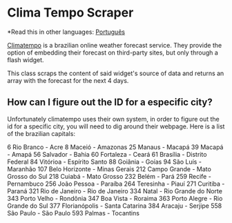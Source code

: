 
# Clima Tempo Scraper

*Read this in other languages: [Português](README.pt.md)

[Climatempo](http://www.climatempo.com.br) is a brazilian online weather forecast service.
They provide the option of embedding their forecast on third-party sites, but only through a flash widget.

This class scraps the content of said widget's source of data and returns an array with the forecast for the next 4 days.

## How can I figure out the ID for a especific city?

Unfortunately climatempo uses their own system, in order to figure out the id for a specific city, you will need to dig around their webpage.
Here is a list of the brazilian capitals:

6 Rio Branco - Acre
8 Maceió - Amazonas
25 Manaus - Macapá
39 Macapá - Amapá
56 Salvador - Bahia
60 Fortaleza - Ceará
61 Brasília - Distrito Federal
84 Vitórioa - Espírito Santo
88 Goiânia - Goías
94 São Luís - Maranhão
107 Belo Horizonte - Minas Gerais
212 Campo Grande - Mato Grosso do Sul
218 Cuiabá - Mato Grosso
232 Belém - Pará
259 Recife - Pernambuco
256 João Pessoa - Paraíba
264 Teresinha - Piauí
271 Curitiba - Paraná
321 Rio de Janeiro - Rio de Janeiro
334 Natal - Rio Grande do Norte
343 Porto Velho - Rondônia
347 Boa Vista - Roraima
363 Porto Alegre - Rio Grande do Sul
377 Florianópolis - Santa Catarina
384 Aracaju - Serjipe
558 São Paulo - São Paulo
593 Palmas - Tocantins